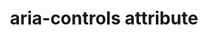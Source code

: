 ---
{
  "title": "aria-controls attribute",
  "description": "Identifies the element (or elements) whose contents or presence are controlled by the current element. See related aria-owns.",
  "category": "aria",
  "keywords": [
    "aria-controls attribute"
  ],
  "last_test_date": "2020-11-09",
  "test_results_url": "https://a11ysupport.io/tech/aria/aria-controls_attribute",
  "test_url": "https://a11ysupport.io/tech/aria/aria-controls_attribute",
  "stats": {
    "jaws": {
      "chrome": {
        "80-86": "a"
      },
      "ie": {
        "11": "a"
      },
      "firefox": {
        "74-82": "a"
      },
      "edge": {
        "86": "u"
      }
    },
    "narrator": {
      "edge": {
        "44-86": "u"
      }
    },
    "nvda": {
      "chrome": {
        "73-86": "n"
      },
      "firefox": {
        "66-82": "n"
      },
      "ie": {
        "11": "n"
      },
      "edge": {
        "44.17763": "n"
      }
    },
    "talkback": {
      "and_chr": {
        "75-86": "n"
      }
    },
    "vo_ios": {
      "ios_saf": {
        "12.2-14.2": "n"
      }
    },
    "vo_macos": {
      "safari": {
        "12.1-14.0": "n"
      }
    },
    "orca": {
      "firefox": {
        "69-82": "n"
      }
    },
    "dragon_win": {
      "chrome": {
        "80-87": "na"
      }
    },
    "va_and": {
      "and_chr": {
        "80-87": "na"
      }
    },
    "vc_macos": {
      "safari": {
        "13.0.5-14.0.1": "na"
      }
    },
    "vc_ios": {
      "ios_saf": {
        "13.3.1-14.2": "na"
      }
    },
    "wsr": {
      "chrome": {
        "80-87": "na"
      }
    }
  },
  "links": {
    "ARIA: What to do about aria-controls": "https://github.com/w3c/aria/issues/995",
    "ARIA spec for aria-controls": "https://www.w3.org/TR/wai-aria-1.1/#aria-controls"
  }
}
---